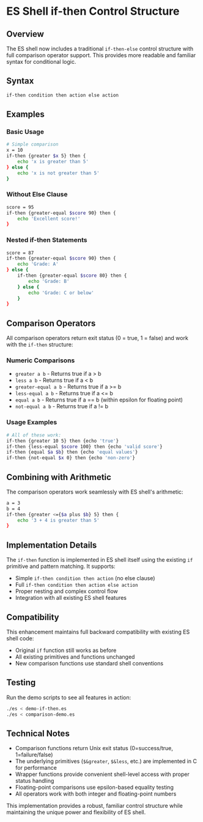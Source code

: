# ES Shell if-then Control Structure

## Overview

The ES shell now includes a traditional `if-then-else` control structure with full comparison operator support. This provides more readable and familiar syntax for conditional logic.

## Syntax

```bash
if-then condition then action else action
```

## Examples

### Basic Usage

```bash
# Simple comparison
x = 10
if-then {greater $x 5} then {
    echo 'x is greater than 5'
} else {
    echo 'x is not greater than 5'
}
```

### Without Else Clause

```bash
score = 95
if-then {greater-equal $score 90} then {
    echo 'Excellent score!'
}
```

### Nested if-then Statements

```bash
score = 87
if-then {greater-equal $score 90} then {
    echo 'Grade: A'
} else {
    if-then {greater-equal $score 80} then {
        echo 'Grade: B'
    } else {
        echo 'Grade: C or below'
    }
}
```

## Comparison Operators

All comparison operators return exit status (0 = true, 1 = false) and work with the `if-then` structure:

### Numeric Comparisons

- `greater a b` - Returns true if a > b
- `less a b` - Returns true if a < b  
- `greater-equal a b` - Returns true if a >= b
- `less-equal a b` - Returns true if a <= b
- `equal a b` - Returns true if a == b (within epsilon for floating point)
- `not-equal a b` - Returns true if a != b

### Usage Examples

```bash
# All of these work:
if-then {greater 10 5} then {echo 'true'}
if-then {less-equal $score 100} then {echo 'valid score'}  
if-then {equal $a $b} then {echo 'equal values'}
if-then {not-equal $x 0} then {echo 'non-zero'}
```

## Combining with Arithmetic

The comparison operators work seamlessly with ES shell's arithmetic:

```bash
a = 3
b = 4
if-then {greater <={$a plus $b} 5} then {
    echo '3 + 4 is greater than 5'
}
```

## Implementation Details

The `if-then` function is implemented in ES shell itself using the existing `if` primitive and pattern matching. It supports:

- Simple `if-then condition then action` (no else clause)
- Full `if-then condition then action else action`
- Proper nesting and complex control flow
- Integration with all existing ES shell features

## Compatibility

This enhancement maintains full backward compatibility with existing ES shell code:

- Original `if` function still works as before
- All existing primitives and functions unchanged
- New comparison functions use standard shell conventions

## Testing

Run the demo scripts to see all features in action:

```bash
./es < demo-if-then.es
./es < comparison-demo.es
```

## Technical Notes

- Comparison functions return Unix exit status (0=success/true, 1=failure/false)
- The underlying primitives (`$&greater`, `$&less`, etc.) are implemented in C for performance
- Wrapper functions provide convenient shell-level access with proper status handling
- Floating-point comparisons use epsilon-based equality testing
- All operators work with both integer and floating-point numbers

This implementation provides a robust, familiar control structure while maintaining the unique power and flexibility of ES shell.
